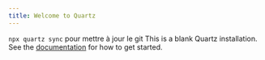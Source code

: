 ```yaml
---
title: Welcome to Quartz
---
```

```npx quartz sync``` pour mettre à jour le git
This is a blank Quartz installation.
See the [documentation](https://quartz.jzhao.xyz) for how to get started.
